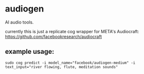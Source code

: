 # audiogen
AI audio tools.

currently this is just a replicate cog wrapper for META's Audiocraft:
https://github.com/facebookresearch/audiocraft

## example usage:
`sudo cog predict -i model_name="facebook/audiogen-medium" -i text_input="river flowing, flute, meditation sounds"`
